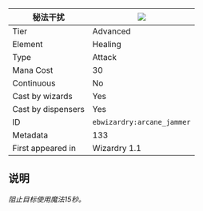 | 秘法干扰 |![](https://github.com/Electroblob77/Wizardry/blob/1.12.2/src/main/resources/assets/ebwizardry/textures/spells/arcane_jammer.png)|
|---|---|
| Tier | Advanced |
| Element | Healing |
| Type | Attack |
| Mana Cost | 30 |
| Continuous | No |
| Cast by wizards | Yes |
| Cast by dispensers | Yes |
| ID | `ebwizardry:arcane_jammer` |
| Metadata | 133 |
| First appeared in | Wizardry 1.1 |
## 说明
_阻止目标使用魔法15秒。_
